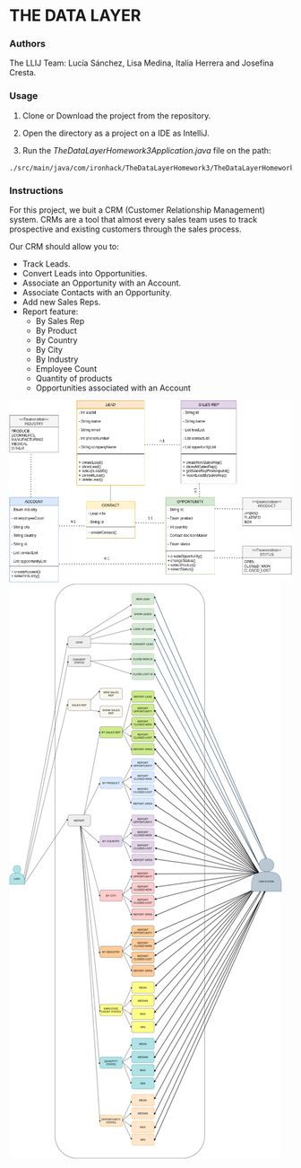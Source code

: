 #   THE DATA LAYER

### Authors

The LLIJ Team: Lucía Sánchez, Lisa Medina, Italia Herrera and Josefina Cresta.

### Usage

1. Clone or Download the project from the repository.

2. Open the directory as a project on a IDE as IntelliJ.

3. Run the *TheDataLayerHomework3Application.java* file on the path:

```
./src/main/java/com/ironhack/TheDataLayerHomework3/TheDataLayerHomework3Application.java 
```
### Instructions 

For this project, we buit a CRM (Customer Relationship Management) system. CRMs are a tool that almost every sales team uses to track prospective and existing customers through the sales process.

Our CRM should allow you to:

- Track Leads.
- Convert Leads into Opportunities.
- Associate an Opportunity with an Account.
- Associate Contacts with an Opportunity.
- Add new Sales Reps.
- Report feature:
  - By Sales Rep
  - By Product
  - By Country
  - By City
  - By Industry
  - Employee Count
  - Quantity of products
  - Opportunities associated with an Account
 
<img src="https://github.com/Openbank-Java-Bootcamp/The-Data-Layer-Homework-3/blob/main/ClassDiagram.png">
<img src="https://github.com/Openbank-Java-Bootcamp/The-Data-Layer-Homework-3/blob/main/UseCaseDiagramHW3.drawio.png">
